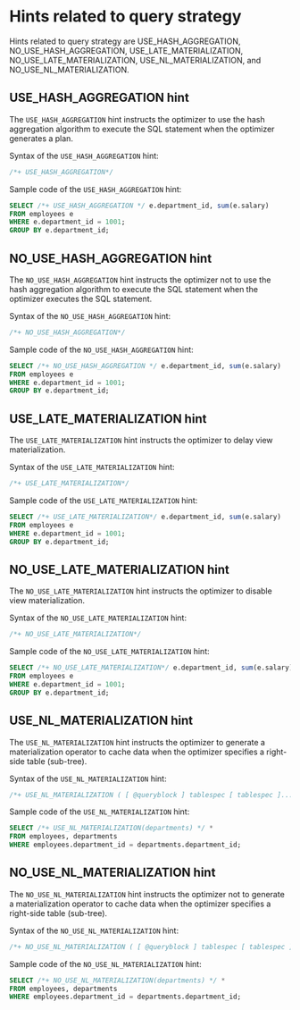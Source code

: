 # Hints related to query strategy

Hints related to query strategy are USE_HASH_AGGREGATION, NO_USE_HASH_AGGREGATION, USE_LATE_MATERIALIZATION, NO_USE_LATE_MATERIALIZATION, USE_NL_MATERIALIZATION, and NO_USE_NL_MATERIALIZATION.

## USE_HASH_AGGREGATION hint

The `USE_HASH_AGGREGATION` hint instructs the optimizer to use the hash aggregation algorithm to execute the SQL statement when the optimizer generates a plan.

Syntax of the `USE_HASH_AGGREGATION` hint:

```sql
/*+ USE_HASH_AGGREGATION*/
```

Sample code of the `USE_HASH_AGGREGATION` hint:

```sql
SELECT /*+ USE_HASH_AGGREGATION */ e.department_id, sum(e.salary)
FROM employees e
WHERE e.department_id = 1001;
GROUP BY e.department_id;
```

## NO_USE_HASH_AGGREGATION hint

The `NO_USE_HASH_AGGREGATION` hint instructs the optimizer not to use the hash aggregation algorithm to execute the SQL statement when the optimizer executes the SQL statement.

Syntax of the `NO_USE_HASH_AGGREGATION` hint:

```sql
/*+ NO_USE_HASH_AGGREGATION*/
```

Sample code of the `NO_USE_HASH_AGGREGATION` hint:

```sql
SELECT /*+ NO_USE_HASH_AGGREGATION */ e.department_id, sum(e.salary)
FROM employees e
WHERE e.department_id = 1001;
GROUP BY e.department_id;
```

## USE_LATE_MATERIALIZATION hint

The `USE_LATE_MATERIALIZATION` hint instructs the optimizer to delay view materialization.

Syntax of the `USE_LATE_MATERIALIZATION` hint:

```sql
/*+ USE_LATE_MATERIALIZATION*/
```

Sample code of the `USE_LATE_MATERIALIZATION` hint:

```sql
SELECT /*+ USE_LATE_MATERIALIZATION*/ e.department_id, sum(e.salary)
FROM employees e
WHERE e.department_id = 1001;
GROUP BY e.department_id;
```

## NO_USE_LATE_MATERIALIZATION hint

The `NO_USE_LATE_MATERIALIZATION` hint instructs the optimizer to disable view materialization.

Syntax of the `NO_USE_LATE_MATERIALIZATION` hint:

```sql
/*+ NO_USE_LATE_MATERIALIZATION*/
```

Sample code of the `NO_USE_LATE_MATERIALIZATION` hint:

```sql
SELECT /*+ NO_USE_LATE_MATERIALIZATION*/ e.department_id, sum(e.salary)
FROM employees e
WHERE e.department_id = 1001;
GROUP BY e.department_id;
```

## USE_NL_MATERIALIZATION hint

The `USE_NL_MATERIALIZATION` hint instructs the optimizer to generate a materialization operator to cache data when the optimizer specifies a right-side table (sub-tree).

Syntax of the `USE_NL_MATERIALIZATION` hint:

```sql
/*+ USE_NL_MATERIALIZATION ( [ @queryblock ] tablespec [ tablespec ]... ) */
```

Sample code of the `USE_NL_MATERIALIZATION` hint:

```sql
SELECT /*+ USE_NL_MATERIALIZATION(departments) */ *
FROM employees, departments
WHERE employees.department_id = departments.department_id;
```

## NO_USE_NL_MATERIALIZATION hint

The `NO_USE_NL_MATERIALIZATION` hint instructs the optimizer not to generate a materialization operator to cache data when the optimizer specifies a right-side table (sub-tree).

Syntax of the `NO_USE_NL_MATERIALIZATION` hint:

```sql
/*+ NO_USE_NL_MATERIALIZATION ( [ @queryblock ] tablespec [ tablespec ]... ) */
```

Sample code of the `NO_USE_NL_MATERIALIZATION` hint:

```sql
SELECT /*+ NO_USE_NL_MATERIALIZATION(departments) */ *
FROM employees, departments
WHERE employees.department_id = departments.department_id;
```
